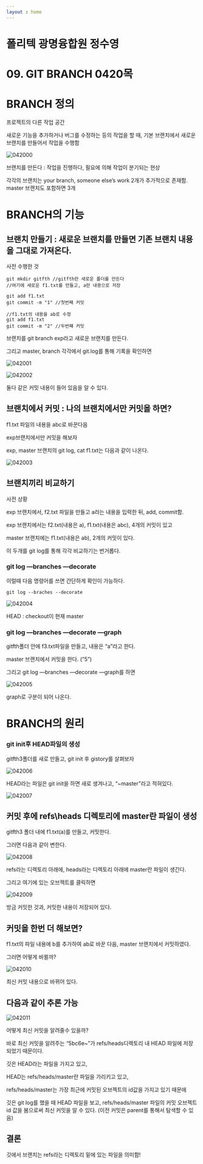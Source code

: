```yaml
---
layout : home
---
```

# 폴리텍 광명융합원 정수영

# 09. GIT BRANCH 0420목

# BRANCH 정의

프로젝트의 다른 작업 공간 

새로운 기능을 추가하거나 버그를 수정하는 등의 작업을 할 때, 기본 브랜치에서 새로운 브랜치를 만들어서 작업을 수행함

![042000](./img/0420/Untitled.png)

브랜치를 만든다 : 작업을 진행하다, 필요에 의해 작업이 분기되는 현상 

각각의 브랜치는 your branch, someone else’s work 2개가 추가적으로 존재함. master 브랜치도 포함하면 3개 

# BRANCH의 기능

## 브랜치 만들기 : 새로운 브랜치를 만들면 기존 브랜치 내용을 그대로 가져온다.

사전 수행한 것

```
git mkdir gitfth //gitfth란 새로운 폴더를 만든다
//여기에 새로운 f1.txt를 만들고, a란 내용으로 저장

git add f1.txt
git commit -m "1" //첫번째 커밋

//f1.txt의 내용을 ab로 수정
git add f1.txt
git commit -m "2" //두번쨰 커밋
```

브랜치를 git branch exp라고 새로운 브랜치를 만든다. 

그리고 master, branch 각각에서 git.log를 통해 기록을 확인하면 

![042001](./img/0420/Untitled%201.png)

![042002](./img/0420/Untitled%202.png)

둘다 같은 커밋 내용이 들어 있음을 알 수 있다. 

## 브랜치에서 커밋 : 나의 브랜치에서만 커밋을 하면?

f1.txt 파일의 내용을 abc로 바꾼다음 

exp브랜치에서만 커밋을 해보자

exp, master 브랜치의 git log, cat f1.txt는 다음과 같이 나온다. 

![042003](./img/0420/Untitled%203.png)

## 브랜치끼리 비교하기

사전 상황

exp 브랜치에서, f2.txt 파일을 만들고 a라는 내용을 입력한 뒤, add, commit함. 

exp 브랜치에서는 f2.txt(내용은 a), f1.txt(내용은 abc), 4개의 커밋이 있고

master 브랜치에는 f1.txt(내용은 ab), 2개의 커밋이 있다. 

이 두개를 git log를 통해 각각 비교하기는 번거롭다. 

### git log —branches —decorate

이럴때 다음 명령어를 쓰면 간단하게 확인이 가능하다. 

```
git log --braches --decorate
```

![042004](./img/0420/Untitled%204.png)

HEAD : checkout이 현재 master 

### git log —branches —decorate —graph

gitfth폴더 안에 f3.txt파일을 만들고, 내용은 “a”라고 한다. 

master 브랜치에서 커밋을 한다. (”5”)

그리고 git log —branches —decorate —graph를 하면

![042005](./img/0420/Untitled%205.png)

graph로 구분이 되어 나온다. 

# BRANCH의 원리

### git init후 HEAD파일의 생성

gitfth3폴더를 새로 만들고,  git init 후 gistory를 살펴보자 

![042006](./img/0420/Untitled%206.png)

HEAD라는 파일은 git init을 하면 새로 생겨나고, “~master”라고 적혀있다. 

![042007](./img/0420/Untitled%207.png)

## 커밋 후에 refs\heads 디렉토리에 master란 파일이 생성

gitfth3 폴더 내에 f1.txt(a)를 만들고, 커밋한다. 

그러면 다음과 같이 변한다. 

![042008](./img/0420/Untitled%208.png)

refs라는 디렉토리 아래에, heads라는 디렉토리 아래에 master란 파일이 생긴다. 

그리고 여기에 있는 오브젝트를 클릭하면 

![042009](./img/0420/Untitled%209.png)

방금 커밋한 것과, 커밋한 내용이 저장되어 있다. 

## 커밋을 한번 더 해보면?

f1.txt의 파일 내용에 b를 추가하여 ab로 바꾼 다음, master 브랜치에서 커밋하였다. 

그러면 어떻게 바뀔까? 

![042010](./img/0420/Untitled%2010.png)

최신 커밋 내용으로 바뀌어 있다. 

## 다음과 같이 추론 가능

![042011](./img/0420/Untitled%2011.png)

어떻게 최신 커밋을 알려줄수 있을까? 

바로 최신 커밋을 알려주는 “5bc6e~”가 refs/heads디렉토리 내 HEAD 파일에 저장되었기 때문이다. 

깃은 HEAD라는 파일을 가지고 있고, 

HEAD는 refs/heads/master란 파일을 가리키고 있고, 

refs/heads/master는 가장 최근에 커밋된 오브젝트의 id값을 가지고 있기 때문에 

깃은 git log를 했을 때 HEAD 파일을 보고, refs/heads/master 파일의 커밋 오브젝트 id 값을 봄으로써 최신 커밋을 알 수 있다. (이전 커밋은 parent를 통해서 탐색할 수 있음) 

## 결론

깃에서 브랜치는 refs라는 디렉토리 밑에 있는 파일을 의미함!